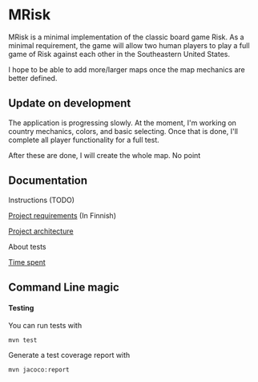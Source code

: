 # MRisk

MRisk is a minimal implementation of the classic board game Risk. As a minimal requirement, the game will allow two human players to play a full game of Risk against each other in the Southeastern United States.

I hope to be able to add more/larger maps once the map mechanics are better defined.

## Update on development

The application is progressing slowly. At the moment, I'm working on country mechanics, colors, and basic selecting. Once that is done, I'll complete all player functionality for a full test. 

After these are done, I will create the whole map. No point


## Documentation

Instructions (TODO)

[Project requirements](https://github.com/learntopilk/ot_harjoitustyo/blob/master/dokumentointi/Maarittelydokumentti.md) (In Finnish)

[Project architecture](https://github.com/learntopilk/ot_harjoitustyo/blob/master/dokumentaatio/arkkitehtuuri.md)

About tests

[Time spent](https://github.com/learntopilk/ot_harjoitustyo/blob/master/dokumentointi/tyoaikakirjanpito.md)

## Command Line magic

#### Testing

You can run tests with 
```
mvn test
```

Generate a test coverage report with 
```
mvn jacoco:report
```
